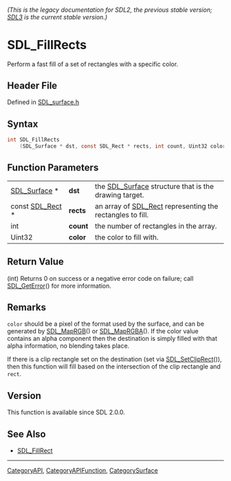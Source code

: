 ###### (This is the legacy documentation for SDL2, the previous stable version; [SDL3](https://wiki.libsdl.org/SDL3/) is the current stable version.)
# SDL_FillRects

Perform a fast fill of a set of rectangles with a specific color.

## Header File

Defined in [SDL_surface.h](https://github.com/libsdl-org/SDL/blob/SDL2/include/SDL_surface.h)

## Syntax

```c
int SDL_FillRects
    (SDL_Surface * dst, const SDL_Rect * rects, int count, Uint32 color);
```

## Function Parameters

|                              |           |                                                                       |
| ---------------------------- | --------- | --------------------------------------------------------------------- |
| [SDL_Surface](SDL_Surface) * | **dst**   | the [SDL_Surface](SDL_Surface) structure that is the drawing target.  |
| const [SDL_Rect](SDL_Rect) * | **rects** | an array of [SDL_Rect](SDL_Rect) representing the rectangles to fill. |
| int                          | **count** | the number of rectangles in the array.                                |
| Uint32                       | **color** | the color to fill with.                                               |

## Return Value

(int) Returns 0 on success or a negative error code on failure; call
[SDL_GetError](SDL_GetError)() for more information.

## Remarks

`color` should be a pixel of the format used by the surface, and can be
generated by [SDL_MapRGB](SDL_MapRGB)() or [SDL_MapRGBA](SDL_MapRGBA)(). If
the color value contains an alpha component then the destination is simply
filled with that alpha information, no blending takes place.

If there is a clip rectangle set on the destination (set via
[SDL_SetClipRect](SDL_SetClipRect)()), then this function will fill based
on the intersection of the clip rectangle and `rect`.

## Version

This function is available since SDL 2.0.0.

## See Also

- [SDL_FillRect](SDL_FillRect)

----
[CategoryAPI](CategoryAPI), [CategoryAPIFunction](CategoryAPIFunction), [CategorySurface](CategorySurface)

